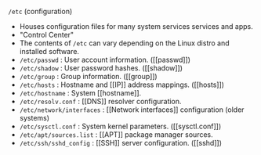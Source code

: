 
`/etc` (configuration)

- Houses configuration files for many system services services and apps.
- "Control Center"
- The contents of `/etc` can vary depending on the Linux distro and installed software.
- `/etc/passwd` : User account information. ([[passwd]])
- `/etc/shadow` : User password hashes. ([[shadow]])
- `/etc/group` : Group information. ([[group]])
- `/etc/hosts` : Hostname and [[IP]] address mappings. ([[hosts]])
- `/etc/hostname` : System [[hostname]].
- `/etc/resolv.conf` : [[DNS]] resolver configuration.
- `/etc/network/interfaces` : [[Network interfaces]] configuration (older systems)
- `/etc/sysctl.conf` : System kernel parameters. ([[sysctl.conf]])
- `/etc/apt/sources.list` : [[APT]] package manager sources.
- `/etc/ssh/sshd_config` : [[SSH]] server configuration. ([[sshd]])
 

